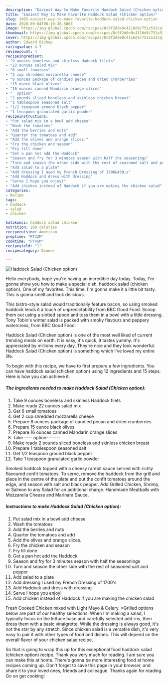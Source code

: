 ```yaml
---
description: "Easiest Way to Make Favorite Haddock Salad (Chicken option)"
title: "Easiest Way to Make Favorite Haddock Salad (Chicken option)"
slug: 1085-easiest-way-to-make-favorite-haddock-salad-chicken-option
date: 2020-09-04T06:19:38.586Z
image: https://img-global.cpcdn.com/recipes/0c9f2d0e9c4116d0/751x532cq70/haddock-salad-chicken-option-recipe-main-photo.jpg
thumbnail: https://img-global.cpcdn.com/recipes/0c9f2d0e9c4116d0/751x532cq70/haddock-salad-chicken-option-recipe-main-photo.jpg
cover: https://img-global.cpcdn.com/recipes/0c9f2d0e9c4116d0/751x532cq70/haddock-salad-chicken-option-recipe-main-photo.jpg
author: Edward Bishop
ratingvalue: 4.7
reviewcount: 4
recipeingredient:
- "9 ounces boneless and skinless Haddock filets"
- "22 ounces salad mix"
- "6 small tomatoes"
- "2 cup shredded mozzarella cheese"
- "8 ounces package of candied pecan and dried cranberries"
- "15 ounce black olives"
- "16 ounces canned Mandarin orange slices"
- "  option"
- "2 pounds sliced boneless and skinless chicken breast"
- "1 tablespoon seasoned salt"
- "1/2 teaspoon ground black pepper"
- "1 teaspoon granulated garlic powder"
recipeinstructions:
- "Put salad mix in a bowl add cheese"
- "Wash the tomatoes"
- "Add the berries and nuts"
- "Quarter the tomatoes and add"
- "Add the olives and orange slices."
- "Fry the chicken and season"
- "Fry till done"
- "Get a pan hot add the Haddock"
- "Season and fry for 3 minutes season with half the seasonings"
- "Turn and season the other side with the rest of seasoned salt and pepper"
- "Add salad to a plate"
- "Add dressing I used my French Dressing of 1700&#39;s"
- "Add Haddock and dress with dressing"
- "Serve I hope you enjoy!"
- "Add chicken instead of Haddock if you are making the chicken salad"
categories:
- Recipe
tags:
- haddock
- salad
- chicken

katakunci: haddock salad chicken 
nutrition: 209 calories
recipecuisine: American
preptime: "PT32M"
cooktime: "PT45M"
recipeyield: "1"
recipecategory: Dinner

---
```



![Haddock Salad (Chicken option)](https://img-global.cpcdn.com/recipes/0c9f2d0e9c4116d0/751x532cq70/haddock-salad-chicken-option-recipe-main-photo.jpg)

Hello everybody, hope you're having an incredible day today. Today, I'm gonna show you how to make a special dish, haddock salad (chicken option). One of my favorites. This time, I'm gonna make it a little bit tasty. This is gonna smell and look delicious.

This bistro-style salad would traditionally feature bacon, so using smoked haddock lends it a touch of unpredictability from BBC Good Food. Scoop them out using a slotted spoon and toss them in a bowl with a little dressing. Tony Tobin&#39;s winter salad is packed with smoky flavours and peppery watercress, from BBC Good Food.

Haddock Salad (Chicken option) is one of the most well liked of current trending meals on earth. It is easy, it's quick, it tastes yummy. It's appreciated by millions every day. They're nice and they look wonderful. Haddock Salad (Chicken option) is something which I've loved my entire life.


To begin with this recipe, we have to first prepare a few ingredients. You can have haddock salad (chicken option) using 12 ingredients and 15 steps. Here is how you can achieve it.

<!--inarticleads1-->

##### The ingredients needed to make Haddock Salad (Chicken option):

1. Take 9 ounces boneless and skinless Haddock filets
1. Make ready 22 ounces salad mix
1. Get 6 small tomatoes
1. Get 2 cup shredded mozzarella cheese
1. Prepare 8 ounces package of candied pecan and dried cranberries
1. Prepare 15 ounce black olives
1. Prepare 16 ounces canned Mandarin orange slices
1. Take  ---- option-------
1. Make ready 2 pounds sliced boneless and skinless chicken breast
1. Prepare 1 tablespoon seasoned salt
1. Get 1/2 teaspoon ground black pepper
1. Take 1 teaspoon granulated garlic powder


Smoked haddock topped with a cheesy rarebit sauce served with richly flavoured confit tomatoes. To serve, remove the haddock from the grill and place in the centre of the plate and put the confit tomatoes around the edge, and season with salt and black pepper. Add Grilled Chicken, Shrimp, or Salmon to any Salad for an additional charge. Handmade Meatballs with Mozzarella Cheese and Marinara Sauce. 

<!--inarticleads2-->

##### Instructions to make Haddock Salad (Chicken option):

1. Put salad mix in a bowl add cheese
1. Wash the tomatoes
1. Add the berries and nuts
1. Quarter the tomatoes and add
1. Add the olives and orange slices.
1. Fry the chicken and season
1. Fry till done
1. Get a pan hot add the Haddock
1. Season and fry for 3 minutes season with half the seasonings
1. Turn and season the other side with the rest of seasoned salt and pepper
1. Add salad to a plate
1. Add dressing I used my French Dressing of 1700&#39;s
1. Add Haddock and dress with dressing
1. Serve I hope you enjoy!
1. Add chicken instead of Haddock if you are making the chicken salad


Fresh Cooked Chicken mixed with Light Mayo &amp; Celery. *Grilled options below are part of our healthy selections. When I&#39;m making a salad, I typically focus on the lettuce base and carefully selected add-ins, then dress them with a basic vinaigrette. While the dressing is always good, it&#39;s not the star by any stretch. Since chicken salad is a versatile dish, it&#39;s very easy to pair it with other types of food and dishes. This will depend on the overall flavor of your chicken salad recipe. 

So that is going to wrap this up for this exceptional food haddock salad (chicken option) recipe. Thank you very much for reading. I am sure you can make this at home. There's gonna be more interesting food at home recipes coming up. Don't forget to save this page in your browser, and share it to your loved ones, friends and colleague. Thanks again for reading. Go on get cooking!
